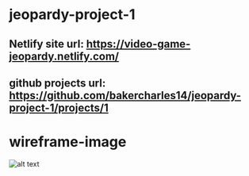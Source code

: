 # jeopardy-project-1
Netlify site url: https://video-game-jeopardy.netlify.com/
---------------------------------------------------
github projects url: https://github.com/bakercharles14/jeopardy-project-1/projects/1
---------------------------------------------------
# wireframe-image
![alt text](https://i.imgur.com/LWO4sQ9.jpg)